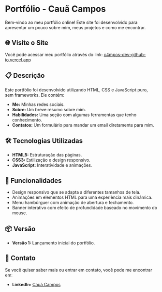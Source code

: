 # Portfólio - Cauã Campos

Bem-vindo ao meu portfólio online! Este site foi desenvolvido para apresentar um pouco sobre mim, meus projetos e como me encontrar.

## 🌐 Visite o Site

Você pode acessar meu portfólio através do link: [c4mpos-dev-github-io.vercel.app](https://c4mpos-dev-github-io)

## 📋 Descrição

Este portfólio foi desenvolvido utilizando HTML, CSS e JavaScript puro, sem frameworks. Ele contém:

- **Me:** Minhas redes sociais.
- **Sobre:** Um breve resumo sobre mim.
- **Habilidades:** Uma seção com algumas ferramentas que tenho conhecimento.
- **Contatos:** Um formulário para mandar um email diretamente para mim.

## 🛠️ Tecnologias Utilizadas
- **HTML5:** Estruturação das páginas.
- **CSS3:** Estilização e design responsivo.
- **JavaScript:** Interatividade e animações.

## 🚀 Funcionalidades
- Design responsivo que se adapta a diferentes tamanhos de tela.
- Animações em elementos HTML para uma experiência mais dinâmica.
- Menu hambúrguer com animação de abertura e fechamento.
- Banner interativo com efeito de profundidade baseado no movimento do mouse.

## 📦 Versão
- **Versão 1:** Lançamento inicial do portfólio.

## 📧 Contato

Se você quiser saber mais ou entrar em contato, você pode me encontrar em:

- **LinkedIn:** [Cauã Campos](https://www.linkedin.com/in/cau%C3%A3-campos/)
